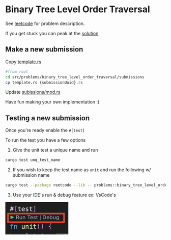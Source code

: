 # Binary Tree Level Order Traversal

See [leetcode](https://leetcode.com/problems/binary-tree-level-order-traversal/) for problem description.

If you get stuck you can peak at the [solution](./solution.rs)

## Make a new submission

Copy [template.rs](./template.rs)

```bash
#from root
cd src/problems/binary_tree_level_order_traversal/submissions
cp template.rs {submissionUuid}.rs
```

Update [subissions/mod.rs](./submissions/mod.rs)

Have fun making your own implementation :)

## Testing a new submission

Once you're ready enable the `#[test]`

To run the test you have a few options

1. Give the unit test a unique name and run

```bash
cargo test unq_test_name
```

2. If you wish to keep the test name as `unit` and run the following w/ submission name

```bash
cargo test --package reetcode --lib -- problems::binary_tree_level_order_traversal::submissions::{submissionUuid}::test::unit
```

3. Use your IDE's run & debug feature ex: VsCode's

![](../../../assets/vsCodeDebug.png)
